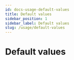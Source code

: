 ```yaml
---
id: docs-usage-default-values
title: Default values
sidebar_position: 1
sidebar_label: Default values
slug: /usage/default-values
---
```


# Default values